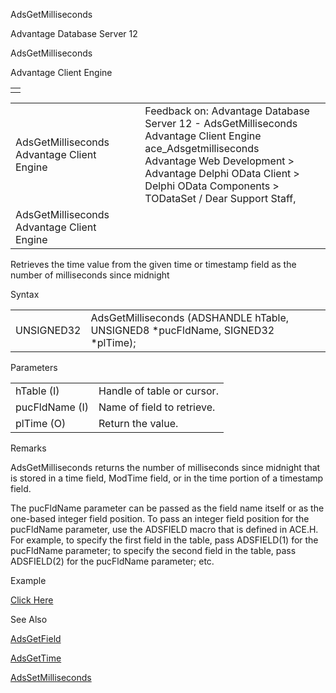 AdsGetMilliseconds




Advantage Database Server 12  

AdsGetMilliseconds

Advantage Client Engine

|  |
| --- |
|  |

|  |  |  |  |  |
| --- | --- | --- | --- | --- |
| AdsGetMilliseconds  Advantage Client Engine |  |  | Feedback on: Advantage Database Server 12 - AdsGetMilliseconds Advantage Client Engine ace\_Adsgetmilliseconds Advantage Web Development > Advantage Delphi OData Client > Delphi OData Components > TODataSet / Dear Support Staff, |  |
| AdsGetMilliseconds  Advantage Client Engine |  |  |  |  |

Retrieves the time value from the given time or timestamp field as the number of milliseconds since midnight

Syntax

|  |  |
| --- | --- |
| UNSIGNED32 | AdsGetMilliseconds (ADSHANDLE hTable,  UNSIGNED8 \*pucFldName,  SIGNED32 \*plTime); |

Parameters

|  |  |
| --- | --- |
| hTable (I) | Handle of table or cursor. |
| pucFldName (I) | Name of field to retrieve. |
| plTime (O) | Return the value. |

Remarks

AdsGetMilliseconds returns the number of milliseconds since midnight that is stored in a time field, ModTime field, or in the time portion of a timestamp field.

The pucFldName parameter can be passed as the field name itself or as the one-based integer field position. To pass an integer field position for the pucFldName parameter, use the ADSFIELD macro that is defined in ACE.H. For example, to specify the first field in the table, pass ADSFIELD(1) for the pucFldName parameter; to specify the second field in the table, pass ADSFIELD(2) for the pucFldName parameter; etc.

Example

[Click Here](ace_more_examples.htm#adsgetmillisecondsexample)

See Also

[AdsGetField](ace_adsgetfield.htm)

[AdsGetTime](ace_adsgettime.htm)

[AdsSetMilliseconds](ace_adssetmilliseconds.htm)